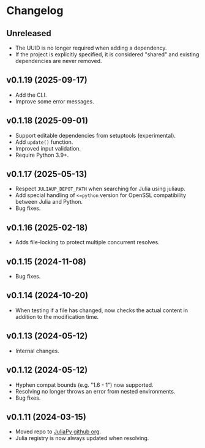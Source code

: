 # Changelog

## Unreleased
* The UUID is no longer required when adding a dependency.
* If the project is explicitly specified, it is considered "shared" and existing
  dependencies are never removed.

## v0.1.19 (2025-09-17)
* Add the CLI.
* Improve some error messages.

## v0.1.18 (2025-09-01)
* Support editable dependencies from setuptools (experimental).
* Add `update()` function.
* Improved input validation.
* Require Python 3.9+.

## v0.1.17 (2025-05-13)
* Respect `JULIAUP_DEPOT_PATH` when searching for Julia using juliaup.
* Add special handling of `<=python` version for OpenSSL compatibility between Julia and Python.
* Bug fixes.

## v0.1.16 (2025-02-18)
* Adds file-locking to protect multiple concurrent resolves.

## v0.1.15 (2024-11-08)
* Bug fixes.

## v0.1.14 (2024-10-20)
* When testing if a file has changed, now checks the actual content in addition to the
  modification time.

## v0.1.13 (2024-05-12)
* Internal changes.

## v0.1.12 (2024-05-12)
* Hyphen compat bounds (e.g. "1.6 - 1") now supported.
* Resolving no longer throws an error from nested environments.
* Bug fixes.

## v0.1.11 (2024-03-15)
* Moved repo to [JuliaPy github org](https://github.com/JuliaPy).
* Julia registry is now always updated when resolving.
